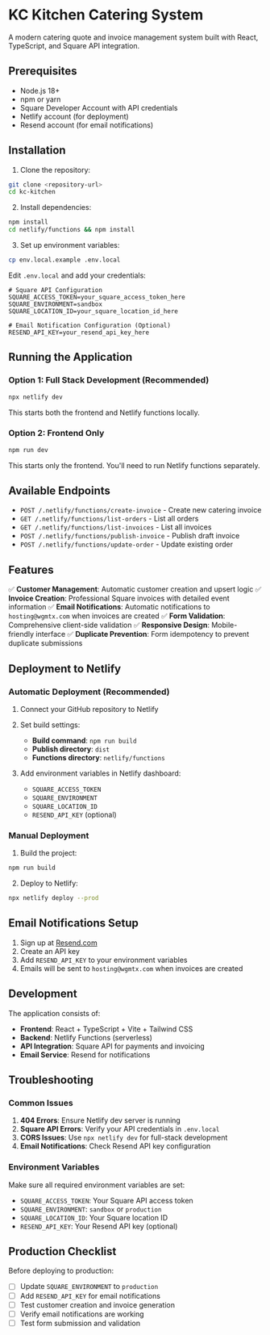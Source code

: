 # KC Kitchen Catering System

A modern catering quote and invoice management system built with React, TypeScript, and Square API integration.

## Prerequisites

- Node.js 18+ 
- npm or yarn
- Square Developer Account with API credentials
- Netlify account (for deployment)
- Resend account (for email notifications)

## Installation

1. Clone the repository:
```bash
git clone <repository-url>
cd kc-kitchen
```

2. Install dependencies:
```bash
npm install
cd netlify/functions && npm install
```

3. Set up environment variables:
```bash
cp env.local.example .env.local
```

Edit `.env.local` and add your credentials:
```
# Square API Configuration
SQUARE_ACCESS_TOKEN=your_square_access_token_here
SQUARE_ENVIRONMENT=sandbox
SQUARE_LOCATION_ID=your_square_location_id_here

# Email Notification Configuration (Optional)
RESEND_API_KEY=your_resend_api_key_here
```

## Running the Application

### Option 1: Full Stack Development (Recommended)
```bash
npx netlify dev
```
This starts both the frontend and Netlify functions locally.

### Option 2: Frontend Only
```bash
npm run dev
```
This starts only the frontend. You'll need to run Netlify functions separately.

## Available Endpoints

- `POST /.netlify/functions/create-invoice` - Create new catering invoice
- `GET /.netlify/functions/list-orders` - List all orders
- `GET /.netlify/functions/list-invoices` - List all invoices
- `POST /.netlify/functions/publish-invoice` - Publish draft invoice
- `POST /.netlify/functions/update-order` - Update existing order

## Features

✅ **Customer Management**: Automatic customer creation and upsert logic
✅ **Invoice Creation**: Professional Square invoices with detailed event information
✅ **Email Notifications**: Automatic notifications to `hosting@wgmtx.com` when invoices are created
✅ **Form Validation**: Comprehensive client-side validation
✅ **Responsive Design**: Mobile-friendly interface
✅ **Duplicate Prevention**: Form idempotency to prevent duplicate submissions

## Deployment to Netlify

### Automatic Deployment (Recommended)

1. Connect your GitHub repository to Netlify
2. Set build settings:
   - **Build command**: `npm run build`
   - **Publish directory**: `dist`
   - **Functions directory**: `netlify/functions`

3. Add environment variables in Netlify dashboard:
   - `SQUARE_ACCESS_TOKEN`
   - `SQUARE_ENVIRONMENT`
   - `SQUARE_LOCATION_ID`
   - `RESEND_API_KEY` (optional)

### Manual Deployment

1. Build the project:
```bash
npm run build
```

2. Deploy to Netlify:
```bash
npx netlify deploy --prod
```

## Email Notifications Setup

1. Sign up at [Resend.com](https://resend.com)
2. Create an API key
3. Add `RESEND_API_KEY` to your environment variables
4. Emails will be sent to `hosting@wgmtx.com` when invoices are created

## Development

The application consists of:
- **Frontend**: React + TypeScript + Vite + Tailwind CSS
- **Backend**: Netlify Functions (serverless)
- **API Integration**: Square API for payments and invoicing
- **Email Service**: Resend for notifications

## Troubleshooting

### Common Issues

1. **404 Errors**: Ensure Netlify dev server is running
2. **Square API Errors**: Verify your API credentials in `.env.local`
3. **CORS Issues**: Use `npx netlify dev` for full-stack development
4. **Email Notifications**: Check Resend API key configuration

### Environment Variables

Make sure all required environment variables are set:
- `SQUARE_ACCESS_TOKEN`: Your Square API access token
- `SQUARE_ENVIRONMENT`: `sandbox` or `production`
- `SQUARE_LOCATION_ID`: Your Square location ID
- `RESEND_API_KEY`: Your Resend API key (optional)

## Production Checklist

Before deploying to production:

- [ ] Update `SQUARE_ENVIRONMENT` to `production`
- [ ] Add `RESEND_API_KEY` for email notifications
- [ ] Test customer creation and invoice generation
- [ ] Verify email notifications are working
- [ ] Test form submission and validation

